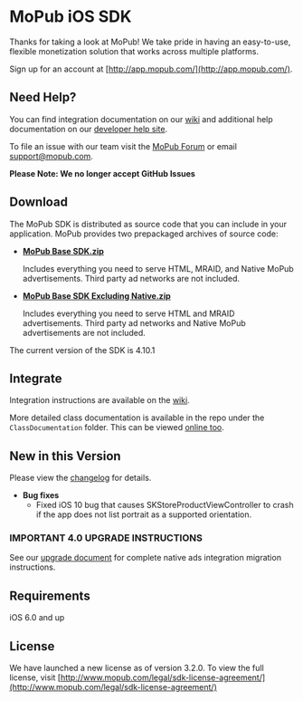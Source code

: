 # MoPub iOS SDK

Thanks for taking a look at MoPub! We take pride in having an easy-to-use, flexible monetization solution that works across multiple platforms.

Sign up for an account at [http://app.mopub.com/](http://app.mopub.com/).

## Need Help?

You can find integration documentation on our [wiki](https://github.com/mopub/mopub-ios-sdk/wiki/Getting-Started) and additional help documentation on our [developer help site](http://dev.twitter.com/mopub).

To file an issue with our team visit the [MoPub Forum](https://twittercommunity.com/c/fabric/mopub) or email [support@mopub.com](mailto:support@mopub.com).

**Please Note: We no longer accept GitHub Issues**

## Download

The MoPub SDK is distributed as source code that you can include in your application.  MoPub provides two prepackaged archives of source code:

- **[MoPub Base SDK.zip](http://bit.ly/2bH8ObO)**

  Includes everything you need to serve HTML, MRAID, and Native MoPub advertisements.  Third party ad networks are not included.
  
- **[MoPub Base SDK Excluding Native.zip](http://bit.ly/2bCCgRw)**

  Includes everything you need to serve HTML and MRAID advertisements.  Third party ad networks and Native MoPub advertisements are not included.

The current version of the SDK is 4.10.1

## Integrate

Integration instructions are available on the [wiki](https://github.com/mopub/mopub-ios-sdk/wiki/Getting-Started).

More detailed class documentation is available in the repo under the `ClassDocumentation` folder.  This can be viewed [online too](http://htmlpreview.github.com/?https://github.com/mopub/mopub-ios-sdk/blob/master/ClassDocumentation/index.html).

## New in this Version

Please view the [changelog](https://github.com/mopub/mopub-ios-sdk/blob/master/CHANGELOG.md) for details.

- **Bug fixes**
  - Fixed iOS 10 bug that causes SKStoreProductViewController to crash if the app does not list portrait as a supported orientation.


### IMPORTANT 4.0 UPGRADE INSTRUCTIONS

See our [upgrade document](https://github.com/mopub/mopub-ios-sdk/wiki/Upgrading-Native-Ads-Integration-to-4.0) for complete native ads integration migration instructions.


## Requirements

iOS 6.0 and up

## License

We have launched a new license as of version 3.2.0. To view the full license, visit [http://www.mopub.com/legal/sdk-license-agreement/](http://www.mopub.com/legal/sdk-license-agreement/)